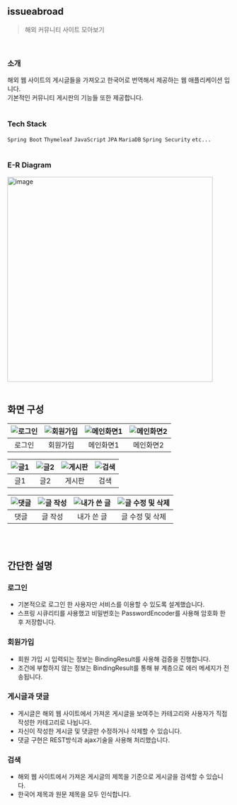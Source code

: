 ## issueabroad
> 해외 커뮤니티 사이트 모아보기
<br>

### 소개
해외 웹 사이트의 게시글들을 가져오고 한국어로 번역해서 제공하는 웹 애플리케이션 입니다. <br>
기본적인 커뮤니티 게시판의 기능들 또한 제공합니다.
<br>
<br>


### Tech Stack
`Spring Boot` `Thymeleaf` `JavaScript` `JPA`  `MariaDB` `Spring Security` `etc...`
<br>
<br>


### E-R Diagram
<img width="464" alt="image" src="https://user-images.githubusercontent.com/85468465/218659944-c114b538-6408-47bd-8351-37cba58fee24.png">
<br>
<br>


## 화면 구성
|![로그인](https://user-images.githubusercontent.com/85468465/218661734-17251cdd-86c5-4eb9-b726-dc63dadd31f3.png)|![회원가입](https://user-images.githubusercontent.com/85468465/218661889-81975410-626c-4238-b722-ffae215e2f95.png)|![메인화면1](https://user-images.githubusercontent.com/85468465/218663767-3b412239-85e3-405e-befe-3179dde4a042.png)|![메인화면2](https://user-images.githubusercontent.com/85468465/218666470-6f86b329-3651-4fa6-a797-d67d6712553e.png)|
|:--:|:--:|:--:|:--:|
|로그인|회원가입|메인화면1|메인화면2|

|![글1](https://user-images.githubusercontent.com/85468465/218667083-844d45d0-458e-4af9-95da-d7f28db09389.png)|![글2](https://user-images.githubusercontent.com/85468465/218667461-32250cde-bda7-4ece-a957-17d366b6f92f.png)|![게시판](https://user-images.githubusercontent.com/85468465/218667773-c7db650b-8e31-40e3-9261-ce16263bc6ca.png)|![검색](https://user-images.githubusercontent.com/85468465/218667968-c50f14d3-a6d1-40b1-9a77-fb813da530b1.png)|
|:--:|:--:|:--:|:--:|
|글1|글2|게시판|검색|

|![댓글](https://user-images.githubusercontent.com/85468465/218668237-12405ce2-8d7e-41cd-994b-9d74fbcf73f8.png)|![글 작성](https://user-images.githubusercontent.com/85468465/218668612-8940e5f4-e589-4fc7-b1a9-69e970381235.png)|![내가 쓴 글](https://user-images.githubusercontent.com/85468465/218669688-bb212e4f-9d81-430e-b7cf-10b5b8d987c9.png)|![글 수정 및 삭제](https://user-images.githubusercontent.com/85468465/218669834-fe477b7a-4743-4de7-8e80-d8ab86f9ab8b.png)|
|:--:|:--:|:--:|:--:|
|댓글|글 작성|내가 쓴 글|글 수정 및 삭제|

<br><br>

## 간단한 설명

### 로그인
- 기본적으로 로그인 한 사용자만 서비스를 이용할 수 있도록 설계했습니다. 
- 스프링 시큐리티를 사용했고 비밀번호는 PasswordEncoder를 사용해 암호화 한 후 저장합니다.


### 회원가입
- 회원 가입 시 입력되는 정보는 BindingResult를 사용해 검증을 진행합니다.
- 조건에 부합하지 않는 정보는 BindingResult를 통해 뷰 계층으로 에러 메세지가 전송됩니다.


### 게시글과 댓글
- 게시글은 해외 웹 사이트에서 가져온 게시글을 보여주는 카테고리와 사용자가 직접 작성한 카테고리로 나뉩니다. 
- 자신이 작성한 게시글 및 댓글만 수정하거나 삭제할 수 있습니다.
- 댓글 구현은 REST방식과 ajax기술을 사용해 처리했습니다.


### 검색
- 해외 웹 사이트에서 가져온 게시글의 제목을 기준으로 게시글을 검색할 수 있습니다.
- 한국어 제목과 원문 제목을 모두 인식합니다.



 
 




